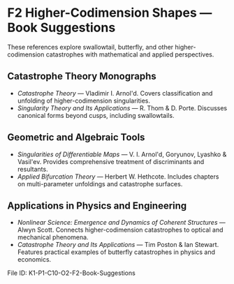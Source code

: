 # F2 Higher-Codimension Shapes — Book Suggestions

These references explore swallowtail, butterfly, and other higher-codimension catastrophes with mathematical and applied perspectives.

## Catastrophe Theory Monographs
- *Catastrophe Theory* — Vladimir I. Arnol'd. Covers classification and unfolding of higher-codimension singularities.
- *Singularity Theory and Its Applications* — R. Thom & D. Porte. Discusses canonical forms beyond cusps, including swallowtails.

## Geometric and Algebraic Tools
- *Singularities of Differentiable Maps* — V. I. Arnol'd, Goryunov, Lyashko & Vasil'ev. Provides comprehensive treatment of discriminants and resultants.
- *Applied Bifurcation Theory* — Herbert W. Hethcote. Includes chapters on multi-parameter unfoldings and catastrophe surfaces.

## Applications in Physics and Engineering
- *Nonlinear Science: Emergence and Dynamics of Coherent Structures* — Alwyn Scott. Connects higher-codimension catastrophes to optical and mechanical phenomena.
- *Catastrophe Theory and Its Applications* — Tim Poston & Ian Stewart. Features practical examples of butterfly catastrophes in physics and economics.

File ID: K1-P1-C10-O2-F2-Book-Suggestions
